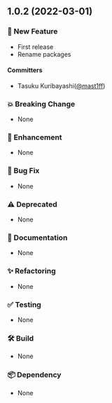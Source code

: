 ## 1.0.2 (2022-03-01)

### 🎉 New Feature
- First release
- Rename packages
#### Committers
- Tasuku Kuribayashi([@mast1ff](https://github.com/mast1ff))
### 💥 Breaking Change
- None
### 🚀 Enhancement
- None
### 💉 Bug Fix
- None
### ⚠️ Deprecated
- None
### 📝 Documentation
- None
### ✨ Refactoring
- None
### ✅ Testing
- None
### 🛠️ Build
- None
### 📦 Dependency
- None